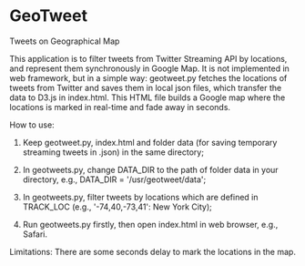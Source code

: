 # GeoTweet
Tweets on Geographical Map


This application is to filter tweets from Twitter Streaming API by locations, and represent them synchronously in Google Map. It is not implemented in web framework, but in a simple way: geotweet.py fetches the locations of tweets from Twitter and saves them in local json files, which transfer the data to D3.js in index.html. This HTML file builds a Google map where the locations is marked in real-time and fade away in seconds.



How to use:

1. Keep geotweet.py, index.html and folder data (for saving temporary streaming tweets in .json) in the same directory;

2. In geotweets.py, change DATA_DIR to the path of folder data in your directory, e.g., DATA_DIR = '/usr/geotweet/data';

3. In geotweets.py, filter tweets by locations which are defined in TRACK_LOC (e.g., '-74,40,-73,41': New York City);

4. Run geotweets.py firstly, then open index.html in web browser, e.g., Safari.



Limitations:
There are some seconds delay to mark the locations in the map.

